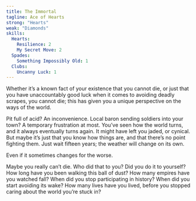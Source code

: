 ```yaml
---
title: The Immortal
tagline: Ace of Hearts
strong: "Hearts"
weak: "Diamonds"
skills:
  Hearts:
    Resilience: 2
    My Secret Move: 2
  Spades:
    Something Impossibly Old: 1
  Clubs:
    Uncanny Luck: 1
---
```


Whether it’s a known fact of your existence that you cannot die, or just that you have unaccountably good luck when it comes to avoiding deadly scrapes, you cannot die; this has given you a unique perspective on the ways of the world.

Pit full of acid? An inconvenience. Local baron sending soldiers into your town? A temporary frustration at most. You’ve seen how the world turns, and it always eventually turns again. It might have left you jaded, or cynical. But maybe it’s just that you know how things are, and that there’s no point fighting them. Just wait fifteen years; the weather will change on its own.

Even if it sometimes changes for the worse.

Maybe you really can’t die. Who did that to you? Did you do it to yourself? How long have you been walking this ball of dust? How many empires have you watched fall? When did you stop participating in history? When did you start avoiding its wake? How many lives have you lived, before you stopped caring about the world you’re stuck in?